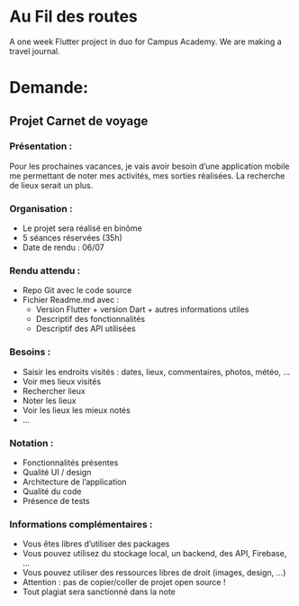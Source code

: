# Au Fil des routes
 A one week Flutter project in duo for Campus Academy. We are making a travel journal.


# Demande:

## Projet Carnet de voyage

### Présentation :
Pour les prochaines vacances, je vais avoir besoin d’une application mobile me
permettant de noter mes activités, mes sorties réalisées. La recherche de lieux
serait un plus.

### Organisation :
- Le projet sera réalisé en binôme
- 5 séances réservées (35h)
- Date de rendu : 06/07
### Rendu attendu :
- Repo Git avec le code source
- Fichier Readme.md avec :
  - Version Flutter + version Dart + autres informations utiles
  - Descriptif des fonctionnalités
  - Descriptif des API utilisées
### Besoins :
- Saisir les endroits visités : dates, lieux, commentaires, photos, météo, ...
- Voir mes lieux visités
- Rechercher lieux
- Noter les lieux
- Voir les lieux les mieux notés
- ...

### Notation :
- Fonctionnalités présentes
- Qualité UI / design
- Architecture de l’application
- Qualité du code
- Présence de tests

### Informations complémentaires :
- Vous êtes libres d’utiliser des packages
- Vous pouvez utilisez du stockage local, un backend, des API, Firebase, ...
- Vous pouvez utiliser des ressources libres de droit (images, design, ...)
- Attention : pas de copier/coller de projet open source !
- Tout plagiat sera sanctionné dans la note

